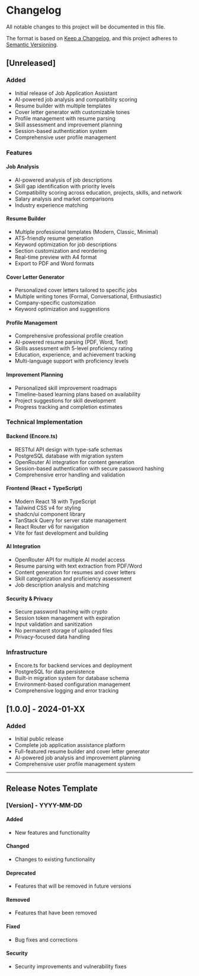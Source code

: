 # Changelog

All notable changes to this project will be documented in this file.

The format is based on [Keep a Changelog](https://keepachangelog.com/en/1.0.0/),
and this project adheres to [Semantic Versioning](https://semver.org/spec/v2.0.0.html).

## [Unreleased]

### Added
- Initial release of Job Application Assistant
- AI-powered job analysis and compatibility scoring
- Resume builder with multiple templates
- Cover letter generator with customizable tones
- Profile management with resume parsing
- Skill assessment and improvement planning
- Session-based authentication system
- Comprehensive user profile management

### Features

#### Job Analysis
- AI-powered analysis of job descriptions
- Skill gap identification with priority levels
- Compatibility scoring across education, projects, skills, and network
- Salary analysis and market comparisons
- Industry experience matching

#### Resume Builder
- Multiple professional templates (Modern, Classic, Minimal)
- ATS-friendly resume generation
- Keyword optimization for job descriptions
- Section customization and reordering
- Real-time preview with A4 format
- Export to PDF and Word formats

#### Cover Letter Generator
- Personalized cover letters tailored to specific jobs
- Multiple writing tones (Formal, Conversational, Enthusiastic)
- Company-specific customization
- Keyword optimization and suggestions

#### Profile Management
- Comprehensive professional profile creation
- AI-powered resume parsing (PDF, Word, Text)
- Skills assessment with 5-level proficiency rating
- Education, experience, and achievement tracking
- Multi-language support with proficiency levels

#### Improvement Planning
- Personalized skill improvement roadmaps
- Timeline-based learning plans based on availability
- Project suggestions for skill development
- Progress tracking and completion estimates

### Technical Implementation

#### Backend (Encore.ts)
- RESTful API design with type-safe schemas
- PostgreSQL database with migration system
- OpenRouter AI integration for content generation
- Session-based authentication with secure password hashing
- Comprehensive error handling and validation

#### Frontend (React + TypeScript)
- Modern React 18 with TypeScript
- Tailwind CSS v4 for styling
- shadcn/ui component library
- TanStack Query for server state management
- React Router v6 for navigation
- Vite for fast development and building

#### AI Integration
- OpenRouter API for multiple AI model access
- Resume parsing with text extraction from PDF/Word
- Content generation for resumes and cover letters
- Skill categorization and proficiency assessment
- Job description analysis and matching

#### Security & Privacy
- Secure password hashing with crypto
- Session token management with expiration
- Input validation and sanitization
- No permanent storage of uploaded files
- Privacy-focused data handling

### Infrastructure
- Encore.ts for backend services and deployment
- PostgreSQL for data persistence
- Built-in migration system for database schema
- Environment-based configuration management
- Comprehensive logging and error tracking

## [1.0.0] - 2024-01-XX

### Added
- Initial public release
- Complete job application assistance platform
- Full-featured resume builder and cover letter generator
- AI-powered job analysis and improvement planning
- Comprehensive user profile management system

---

## Release Notes Template

### [Version] - YYYY-MM-DD

#### Added
- New features and functionality

#### Changed
- Changes to existing functionality

#### Deprecated
- Features that will be removed in future versions

#### Removed
- Features that have been removed

#### Fixed
- Bug fixes and corrections

#### Security
- Security improvements and vulnerability fixes
